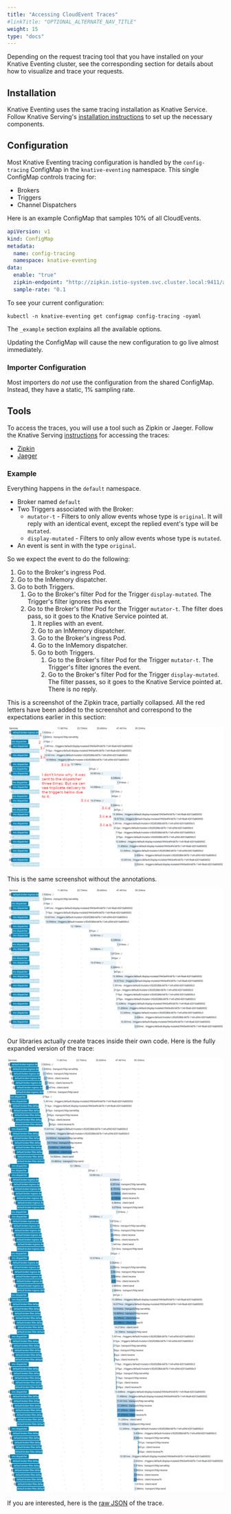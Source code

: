 ```yaml
---
title: "Accessing CloudEvent Traces"
#linkTitle: "OPTIONAL_ALTERNATE_NAV_TITLE"
weight: 15
type: "docs"
---
```


Depending on the request tracing tool that you have installed on your Knative
Eventing cluster, see the corresponding section for details about how to
visualize and trace your requests.

## Installation

Knative Eventing uses the same tracing installation as Knative Service. Follow Knative Serving's [installation instructions](./../serving/installing-logging-metrics-traces.md) to set up the necessary components.

## Configuration

Most Knative Eventing tracing configuration is handled by the `config-tracing` ConfigMap in the `knative-eventing` namespace. This single ConfigMap controls tracing for:
 - Brokers
 - Triggers
 - Channel Dispatchers

Here is an example ConfigMap that samples 10% of all CloudEvents.
```yaml
apiVersion: v1
kind: ConfigMap
metadata:
  name: config-tracing
  namespace: knative-eventing
data:
  enable: "true"
  zipkin-endpoint: "http://zipkin.istio-system.svc.cluster.local:9411/api/v2/spans"
  sample-rate: "0.1
```

To see your current configuration:

```shell script
kubectl -n knative-eventing get configmap config-tracing -oyaml
```

The `_example` section explains all the available options.

Updating the ConfigMap will cause the new configuration to go live almost immediately.

### Importer Configuration

Most importers do _not_ use the configuration from the shared ConfigMap. Instead, they have a static, 1% sampling rate.


## Tools

To access the traces, you will use a tool such as Zipkin or Jaeger. Follow the Knative Serving [instructions](./../serving/accessing-traces.md) for accessing the traces:
 - [Zipkin](./../serving/accessing-traces.md#zipkin)
 - [Jaeger](./../serving/accessing-traces.md#jaeger)

### Example

Everything happens in the `default` namespace.
- Broker named `default`
- Two Triggers associated with the Broker:
    - `mutator-t` - Filters to only allow events whose type is `original`. It will reply with an identical event, except the replied event's type will be `mutated`.
    - `display-mutated` - Filters to only allow events whose type is `mutated`.
- An event is sent in with the type `original`.

So we expect the event to do the  following:

1. Go to the Broker's ingress Pod.
1. Go to the InMemory dispatcher.
1. Go to both Triggers.
    1. Go to the Broker's filter Pod for the Trigger `display-mutated`. The Trigger's filter ignores this event.
    1. Go to the Broker's filter Pod for the Trigger `mutator-t`. The filter does pass, so it goes to the Knative Service pointed at.
        1. It replies with an event.
        1. Go to an InMemory dispatcher.
        1. Go to the Broker's ingress Pod.
        1. Go to the InMemory dispatcher.
        1. Go to both Triggers.
            1. Go to the Broker's filter Pod for the Trigger `mutator-t`. The Trigger's filter ignores the event.
            1. Go to the Broker's filter Pod for the Trigger `display-mutated`. The filter passes, so it goes to the Knative Service pointed at. There is no reply.

This is a screenshot of the Zipkin trace, partially collapsed. All the red letters have been added to the screenshot and correspond to the expectations earlier in this section:

![Annotated Trace](./images/AnnotatedTrace.png)

This is the same screenshot without the annotations.

![Collapsed Trace](./images/CollapsedTrace.png)

Our libraries actually create traces inside their own code. Here is the fully expanded version of the trace:

![Total Trace](./images/TotalTrace.png)

If you are interested, here is the [raw JSON](./data/ea2ead6af3a34b2ea59bff624b223415.json) of the trace.
